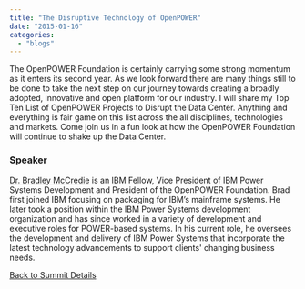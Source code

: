 ```yaml
---
title: "The Disruptive Technology of OpenPOWER"
date: "2015-01-16"
categories: 
  - "blogs"
---
```


The OpenPOWER Foundation is certainly carrying some strong momentum as it enters its second year. As we look forward there are many things still to be done to take the next step on our journey towards creating a broadly adopted, innovative and open platform for our industry. I will share my Top Ten List of OpenPOWER Projects to Disrupt the Data Center. Anything and everything is fair game on this list across the all disciplines, technologies and markets. Come join us in a fun look at how the OpenPOWER Foundation will continue to shake up the Data Center.

### Speaker

[Dr. Bradley McCredie](https://www.linkedin.com/profile/view?id=16651393&authType=NAME_SEARCH&authToken=h87g&locale=en_US&srchid=32272301421437407216&srchindex=1&srchtotal=1&trk=vsrp_people_res_name&trkInfo=VSRPsearchId%3A32272301421437407216%2CVSRPtargetId%3A16651393%2CVSRPcmpt%3Aprimary) is an IBM Fellow, Vice President of IBM Power Systems Development and President of the OpenPOWER Foundation. Brad first joined IBM focusing on packaging for IBM’s mainframe systems. He later took a position within the IBM Power Systems development organization and has since worked in a variety of development and executive roles for POWER-based systems. In his current role, he oversees the development and delivery of IBM Power Systems that incorporate the latest technology advancements to support clients' changing business needs.

[Back to Summit Details](2015-summit/)
